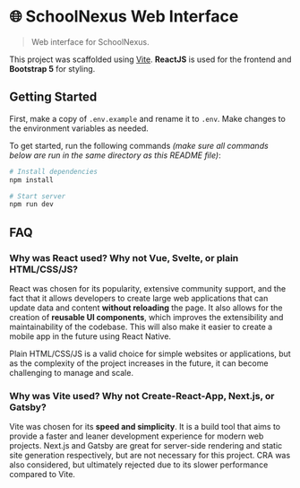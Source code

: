 # 🌐 SchoolNexus Web Interface

> Web interface for SchoolNexus.

This project was scaffolded using [Vite](https://vitejs.dev/). **ReactJS** is used for the frontend and **Bootstrap 5** for styling.

## Getting Started

First, make a copy of `.env.example` and rename it to `.env`. Make changes to the environment variables as needed.

To get started, run the following commands _(make sure all commands below are run in the same directory as this README file)_:

```bash
# Install dependencies
npm install

# Start server
npm run dev
```

## FAQ

### Why was React used? Why not Vue, Svelte, or plain HTML/CSS/JS?

React was chosen for its popularity, extensive community support, and the fact that it allows developers to create large web applications that can update data and content **without reloading** the page. It also allows for the creation of **reusable UI components**, which improves the extensibility and maintainability of the codebase. This will also make it easier to create a mobile app in the future using React Native.

Plain HTML/CSS/JS is a valid choice for simple websites or applications, but as the complexity of the project increases in the future, it can become challenging to manage and scale.

### Why was Vite used? Why not Create-React-App, Next.js, or Gatsby?

Vite was chosen for its **speed and simplicity**. It is a build tool that aims to provide a faster and leaner development experience for modern web projects. Next.js and Gatsby are great for server-side rendering and static site generation respectively, but are not necessary for this project. CRA was also considered, but ultimately rejected due to its slower performance compared to Vite.
